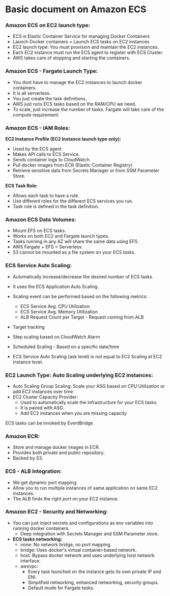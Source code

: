 # Basic document on Amazon ECS

### Amazon ECS on EC2 launch type:
-  ECS is Elastic Container Service for managing Docker Containers
-  Launch Docker containers = Launch ECS tasks on EC2 instances
-  EC2 launch type: You must provision and maintain the EC2 instances.
-  Each EC2 instance must run the ECS agent to register with ECS Cluster.
-  AWS takes care of stopping and starting the containers.

### Amazon ECS - Fargate Launch Type:
-  You dont have to manage the EC2 instances to launch docker containers.
-  It is all serverless.
-  You just create the task definitions.
-  AWS just runs ECS tasks based on the RAM/CPU we need.
- To scale, just increase the number of tasks. Fargate will take care of the compute requirement.

### Amazon ECS - IAM Roles:
**EC2 Instance Profile (EC2 Instance launch type only):**
-  Used by the ECS agent
-  Makes API calls to ECS Service.
-  Sends container logs to CloudWatch.
-  Pull docker images from ECR (Elastic Container Registry)
-  Retrieve sensitive data from Secrets Manager or from SSM Parameter Store.

**ECS Task Role:**
-  Allows each task to have a role.
-  Use different roles for the different ECS services you run.
-  Task role is defined in the task definition.

### Amazon ECS Data Volumes:
-  Mount EFS on ECS tasks.
-  Works on both EC2 and Fargate launch types.
-  Tasks running in any AZ will share the same data using EFS.
-  AWS Fargate + EFS = Serverless.
-  S3 cannot be mounted as a file system on your ECS tasks.

### ECS Service Auto Scaling:
-  Automatically increase/decrease the desired number of ECS tasks.
-  It uses the ECS Application Auto Scaling.
- Scaling event can be performed based on the following metrics:
  - ECS Service Avg. CPU Utilization
  - ECS Service Avg. Memory Utilization
  - ALB Request Count per Target - Request coming from ALB

- Target tracking
- Step scaling based on CloudWatch Alarm
- Scheduled Scaling - Based on a specific date/time
- ECS Service Auto Scaling (ask level) is not equal to EC2 Scaling at EC2 instance level.

### EC2 Launch Type: Auto Scaling underlying EC2 instances:
- Auto Scaling Group Scaling: Scale your ASG based on CPU Utilization or add EC2 instances over time
- EC2 Cluster Capacity Provider:
  - Used to automatically scale the infrastructure for your ECS tasks.
  - It is paired with ASG.
  - Add EC2 instances when you are missing capacity

ECS tasks can be invoked by EventBridge

### Amazon ECR:
-  Store and manage docker images in ECR.
- Provides both private and public repository.
- Backed by S3.

### ECS - ALB Integration:

- We get dynamic port mapping.
- Allow you to run multiple instances of same application on same EC2 instances.
- The ALB finds the right port on your EC2 instance.

### Amazon EC2 - Security and Networking:

- You can just inject secrets and configurations as env variables into running docker containers.
  - Deep integration with Secrets Manager and SSM Parameter store.
- **ECS tasks networking:**
  - none: No network bridge, no port mapping.
  - bridge: Uses docker's virtual container-based network.
  - host: Bypass docker network and uses underlying host network interface.
  - awsvpc:
    - Every task launched on the instance gets its own private IP and ENI.
    - Simplified networking, enhanced networking, security groups.
    - Default mode for Fargate tasks.